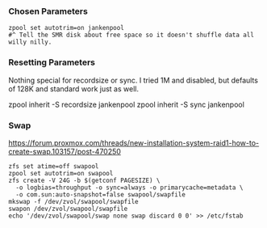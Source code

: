 ### Chosen Parameters

```shell
zpool set autotrim=on jankenpool
#^ Tell the SMR disk about free space so it doesn't shuffle data all willy nilly.
```

### Resetting Parameters

Nothing special for recordsize or sync.
I tried 1M and disabled, but defaults of 128K and standard work just as well.

zpool inherit -S recordsize jankenpool
zpool inherit -S sync jankenpool

### Swap

https://forum.proxmox.com/threads/new-installation-system-raid1-how-to-create-swap.103157/post-470250

```shell
zfs set atime=off swapool
zpool set autotrim=on swapool
zfs create -V 24G -b $(getconf PAGESIZE) \
  -o logbias=throughput -o sync=always -o primarycache=metadata \
  -o com.sun:auto-snapshot=false swapool/swapfile
mkswap -f /dev/zvol/swapool/swapfile
swapon /dev/zvol/swapool/swapfile
echo '/dev/zvol/swapool/swap none swap discard 0 0' >> /etc/fstab
```